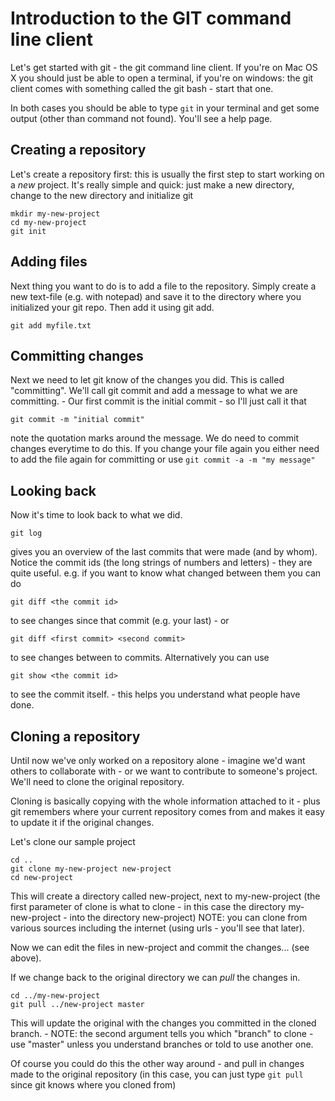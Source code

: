Introduction to the GIT command line client
===========================================

Let's get started with git - the git command line client. If you're on Mac
OS X you should just be able to open a terminal, if you're on windows: the
git client comes with something called the git bash - start that one.

In both cases you should be able to type ```git``` in your terminal and get
some output (other than command not found). You'll see a help page.

Creating a repository
---------------------

Let's create a repository first: this is usually the first step to start
working on a *new* project. It's really simple and quick: just make a new
directory, change to the new directory and initialize git

```
mkdir my-new-project
cd my-new-project
git init
```

Adding files
------------

Next thing you want to do is to add a file to the repository. Simply create
a new text-file (e.g. with notepad) and save it to the directory where you
initialized your git repo. Then add it using git add. 

```
git add myfile.txt
```

Committing changes
------------------

Next we need to let git know of the changes you did. This is called
"committing". We'll call git commit and add a message to what we are
committing. - Our first commit is the initial commit - so I'll just call it
that

```
git commit -m "initial commit"
```

note the quotation marks around the message. We do need to commit changes
everytime to do this. If you change your file again you either need to
add the file again for committing or use ```git commit -a -m "my message"```

Looking back
------------

Now it's time to look back to what we did.

```
git log
```

gives you an overview of the last commits that were made (and by whom).
Notice the commit ids (the long strings of numbers and letters) - they are
quite useful. e.g. if you want to know what changed between them you can do

```
git diff <the commit id>
```

to see changes since that commit (e.g. your last) - or 

```
git diff <first commit> <second commit>
```

to see changes between to commits.
Alternatively you can use 

```
git show <the commit id>
```

to see the commit itself. - this helps you understand what people have
done.

Cloning a repository
--------------------

Until now we've only worked on a repository alone - imagine we'd want
others to collaborate with - or we want to contribute to someone's project.
We'll need to clone the original repository.

Cloning is basically copying with the whole information attached to it -
plus git remembers where your current repository comes from and makes it
easy to update it if the original changes.

Let's clone our sample project

```
cd ..
git clone my-new-project new-project
cd new-project
```

This will create a directory called new-project, next to my-new-project
(the first parameter of clone is what to clone - in this case the directory
my-new-project - into the directory new-project) NOTE: you can clone from
various sources including the internet (using urls - you'll see that
later). 

Now we can edit the files in new-project and commit the changes... (see
above).

If we change back to the original directory we can *pull* the changes in.

```
cd ../my-new-project
git pull ../new-project master
```

This will update the original with the changes you committed in the cloned
branch. - NOTE: the second argument tells you which "branch" to clone - use
"master" unless you understand branches or told to use another one.

Of course you could do this the other way around - and pull in changes made
to the original repository (in this case, you can just type ```git pull```
since git knows where you cloned from)



